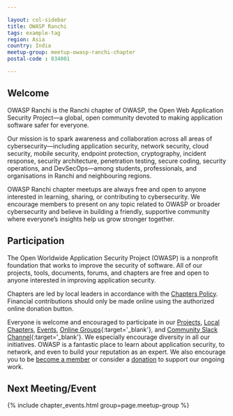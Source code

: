 ```yaml
---

layout: col-sidebar
title: OWASP Ranchi
tags: example-tag
region: Asia
country: India
meetup-group: meetup-owasp-ranchi-chapter
postal-code : 834001

---
```

## Welcome
OWASP Ranchi is the Ranchi chapter of OWASP, the Open Web Application Security Project—a global, open community devoted to making application software safer for everyone.

Our mission is to spark awareness and collaboration across all areas of cybersecurity—including application security, network security, cloud security, mobile security, endpoint protection, cryptography, incident response, security architecture, penetration testing, secure coding, security operations, and DevSecOps—among students, professionals, and organisations in Ranchi and neighbouring regions.

OWASP Ranchi chapter meetups are always free and open to anyone interested in learning, sharing, or contributing to cybersecurity. We encourage members to present on any topic related to OWASP or broader cybersecurity and believe in building a friendly, supportive community where everyone’s insights help us grow stronger together.

## Participation
The Open Worldwide Application Security Project (OWASP) is a nonprofit foundation that works to improve the security of software. All of our projects, tools, documents, forums, and chapters are free and open to anyone interested in improving application security. 

Chapters are led by local leaders in accordance with the [Chapters Policy](/www-policy/operational/chapters). Financial contributions should only be made online using the authorized online donation button. 

Everyone is welcome and encouraged to participate in our [Projects](/projects/), [Local Chapters](/chapters/), [Events](/events/), [Online Groups](https://groups.google.com/a/owasp.com/){:target='_blank'}, and [Community Slack Channel](https://owasp.slack.com/){:target='_blank'}. We especially encourage diversity in all our initiatives. OWASP is a fantastic place to learn about application security, to network, and even to build your reputation as an expert. We also encourage you to be [become a member](/membership/) or consider a [donation](/donate/) to support our ongoing work.

Next Meeting/Event <!-- You should keep this section as it will populate your meetup events -->
---------------------
{% include chapter_events.html group=page.meetup-group %}

